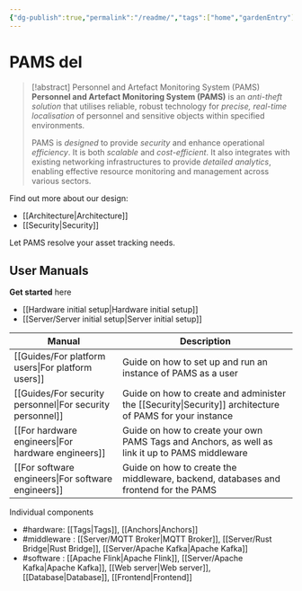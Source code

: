 ```yaml
---
{"dg-publish":true,"permalink":"/readme/","tags":["home","gardenEntry"],"noteIcon":""}
---
```


# PAMS del

> [!abstract] Personnel and Artefact Monitoring System (PAMS)
> **Personnel and Artefact Monitoring System (PAMS)** is an *anti-theft solution* that utilises reliable, robust technology for *precise, real-time localisation* of personnel and sensitive objects within specified environments.
> 
> PAMS is *designed* to provide *security* and enhance operational *efficiency*. It is both *scalable* and *cost-efficient*. It also integrates with existing networking infrastructures to provide *detailed analytics*, enabling effective resource monitoring and management across various sectors.

Find out more about our design:

- [[Architecture\|Architecture]]
- [[Security\|Security]]

Let PAMS resolve your asset tracking needs.

## User Manuals

**Get started** here

- [[Hardware initial setup\|Hardware initial setup]]
- [[Server/Server initial setup\|Server initial setup]]

| Manual | Description |
| ---- | ---- |
| [[Guides/For platform users\|For platform users]] | Guide on how to set up and run an instance of PAMS as a user |
| [[Guides/For security personnel\|For security personnel]] | Guide on how to create and administer the [[Security\|Security]] architecture of PAMS for your instance |
| [[For hardware engineers\|For hardware engineers]] | Guide on how to create your own PAMS Tags and Anchors, as well as link it up to PAMS middleware |
| [[For software engineers\|For software engineers]] | Guide on how to create the middleware, backend, databases and frontend for the PAMS |

Individual components

- #hardware: [[Tags\|Tags]], [[Anchors\|Anchors]]
- #middleware : [[Server/MQTT Broker\|MQTT Broker]], [[Server/Rust Bridge\|Rust Bridge]], [[Server/Apache Kafka\|Apache Kafka]]
- #software : [[Apache Flink\|Apache Flink]], [[Server/Apache Kafka\|Apache Kafka]], [[Web server\|Web server]], [[Database\|Database]], [[Frontend\|Frontend]]

